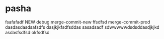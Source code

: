 # pasha
fsafafadf
NEW
debug
merge-commit-new
ffsdfsd
merge-commit-prod
dasdasdasdsafsdfs
dasjkjkfsdfsddas
sasadsadf
sdwwwwwdsdsddasdjkjkd
asdasfsdfsd
okfsdfsd
